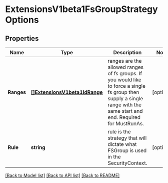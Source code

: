 # ExtensionsV1beta1FsGroupStrategyOptions

## Properties
Name | Type | Description | Notes
------------ | ------------- | ------------- | -------------
**Ranges** | [**[]ExtensionsV1beta1IdRange**](extensions.v1beta1.IDRange.md) | ranges are the allowed ranges of fs groups.  If you would like to force a single fs group then supply a single range with the same start and end. Required for MustRunAs. | [optional] 
**Rule** | **string** | rule is the strategy that will dictate what FSGroup is used in the SecurityContext. | [optional] 

[[Back to Model list]](../README.md#documentation-for-models) [[Back to API list]](../README.md#documentation-for-api-endpoints) [[Back to README]](../README.md)


